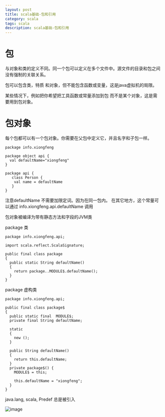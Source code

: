 ```yaml
---
layout: post
title: scala基础-包和引用
category: scala
tags: scala
description: scala基础-包和引用
---
```


# 包

与对象和类的定义不同。同一个包可以定义在多个文件中。源文件的目录和包之间没有强制的关联关系。

包可以包含类，特质 和对象，但不能包含函数或变量，这是java虚拟机的局限。

某些情况下，例如把你希望把工具函数或常量添加到包 而不是某个对象，这是需要用到包对象。

# 包对象

每个包都可以有一个包对象。你需要在父包中定义它，并且名字和子包一样。

```
package info.xiongfeng

package object api {
  val defaultName="xiongfeng"
}

package api {
   class Person {
    val name = defaultName
   }
}
```

注意defaultName 不需要加限定词。因为在同一包内。
在其它地方，这个常量可以通过 info.xiongfeng.api.defaultName 调用

包对象被编译为带有静态方法和字段的JVM类

package 类

```
package info.xiongfeng.api;

import scala.reflect.ScalaSignature;

public final class package
{
  public static String defaultName()
  {
    return package..MODULE$.defaultName();
  }
}

```

package 虚构类

```
package info.xiongfeng.api;

public final class package$
{
  public static final  MODULE$;
  private final String defaultName;

  static
  {
    new ();
  }

  public String defaultName()
  {
    return this.defaultName;
  }
  private package$() {
    MODULE$ = this;

    this.defaultName = "xiongfeng";
  }
}
```

java.lang, scala, Predef 总是被引入


![image](http://imagizer.imageshack.com/img911/8498/cP4vEn.png)



